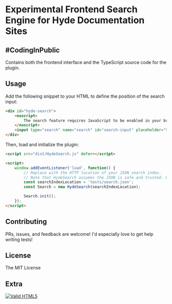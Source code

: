 # Experimental Frontend Search Engine for Hyde Documentation Sites

## #CodingInPublic

Contains both the frontend interface and the TypeScript source code for the plugin.

## Usage

Add the following snippet to your HTML to define the position of the search input:

```html
<div id="hyde-search">
    <noscript>
        The search feature requires JavaScript to be enabled in your browser.
    </noscript>
    <input type="search" name="search" id="search-input" placeholder="Search..." autocomplete="off">
</div>
```

Then, load and initialize the plugin:

```html
<script src="dist/HydeSearch.js" defer></script>

<script>
    window.addEventListener('load', function() {
        // Replace with the HTTP location of your JSON search index.
        // Note that HydeSearch assumes the JSON is safe and trusted. Use strict CORS policies.
        const searchIndexLocation = 'tests/search.json';
        const Search = new HydeSearch(searchIndexLocation);

        Search.init();
    });
</script>
```

## Contributing

PRs, issues, and feedback are welcome! I'd especially love to get help writing tests!

## License

The MIT License

## Extra

<a href="https://validator.w3.org/nu/?doc=https%3A%2F%2Fdemos.desilva.se%2Fgist%2Fgithub%2Fhydephp%2Fexperiments%2Fhydesearch">
<img src="https://cdn.jsdelivr.net/gh/bradleytaunt/html5-valid-badge@68b012b5c19b26f75d9bee2409420c916b2d451a/html5-validator-badge-blue.svg" alt="Valid HTML5">
</a>
